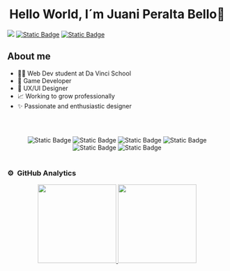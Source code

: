<div align="center">
<h1 align="center">Hello World, I´m Juani Peralta Bello👋</h1>
</div>
<img src="https://i.imgur.com/rgcnjhA.jpeg">
<a href="https://www.instagram.com/juanibello.web/" target="_blank"><img alt="Static Badge" src="https://img.shields.io/badge/Instagram-d72638?style=for-the-badge&logo=%3Ci%20class%3D%22fa-brands%20fa-instagram%22%3E%3C%2Fi%3E"></a>
<a href="https://www.linkedin.com/in/juan-pb/" target="_blank"><img alt="Static Badge" src="https://img.shields.io/badge/Linkedin-%230A66C2?style=for-the-badge&logo=%3Ci%20class%3D%22fa-brands%20fa-instagram%22%3E%3C%2Fi%3E"></a>

## About me

- 👨‍🎓 Web Dev student at Da Vinci School
- 📃 Game Developer
- 📱 UX/UI Designer
- 📈 Working to grow professionally
- ✨ Passionate and enthusiastic designer

<br>

##
<div align="center">
  <img alt="Static Badge" src="https://img.shields.io/badge/HTML-%23F0652B?style=for-the-badge&logo=%3Ci%20class%3D%22fa-brands%20fa-instagram%22%3E%3C%2Fi%3E">
  <img alt="Static Badge" src="https://img.shields.io/badge/CSS-%23099CE3?style=for-the-badge&logo=%3Ci%20class%3D%22fa-brands%20fa-instagram%22%3E%3C%2Fi%3E">
  <img alt="Static Badge" src="https://img.shields.io/badge/JavaScript-%23FCD83E?style=for-the-badge&logo=%3Ci%20class%3D%22fa-brands%20fa-instagram%22%3E%3C%2Fi%3E">
  <img alt="Static Badge" src="https://img.shields.io/badge/Bootsrap-%23860AFB?style=for-the-badge&logo=%3Ci%20class%3D%22fa-brands%20fa-instagram%22%3E%3C%2Fi%3E">
  <img alt="Static Badge" src="https://img.shields.io/badge/Wordpress-%231B769C?style=for-the-badge&logo=%3Ci%20class%3D%22fa-brands%20fa-instagram%22%3E%3C%2Fi%3E">
  <img alt="Static Badge" src="https://img.shields.io/badge/C%23-%23512BD4?style=for-the-badge&logo=%3Ci%20class%3D%22fa-brands%20fa-instagram%22%3E%3C%2Fi%3E">
</div>


<br>

### ⚙️ &nbsp;GitHub Analytics

<p align="center">
<a href="https://github.com/JBelloWeb">
  <img height="180em" src="https://github-readme-stats-eight-theta.vercel.app/api?username=JBelloWeb&show_icons=true&theme=algolia&include_all_commits=true&count_private=true"/>
  <img height="180em" src="https://github-readme-stats-eight-theta.vercel.app/api/top-langs/?username=JBelloWeb&layout=compact&langs_count=8&theme=algolia"/>
</a>
</p>
